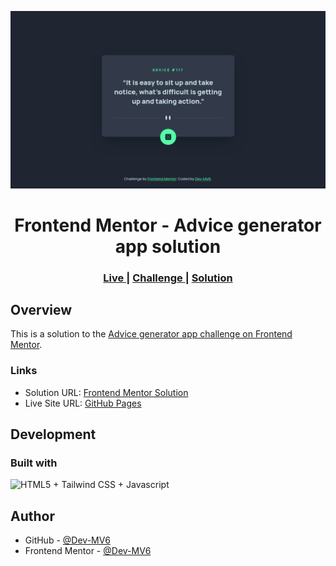 ![](./screenshot.png)

<h1 align="center">Frontend Mentor - Advice generator app solution</h1>

<div align="center">
  <h3>
    <a href="https://dev-mv6.github.io/Frontend-Mentor-Challenges/J-Challenges/Advice%20generator%20app/">
      Live
    </a>
    <span> | </span>
    <a href="https://www.frontendmentor.io/challenges/advice-generator-app-QdUG-13db">
      Challenge
    </a>
   <span> | </span>
    <a href="https://www.frontendmentor.io/solutions/advice-generator-app-s908iqRA6o">
      Solution
    </a>
  </h3>
</div>

## Overview

This is a solution to the [Advice generator app challenge on Frontend Mentor](https://www.frontendmentor.io/challenges/advice-generator-app-QdUG-13db).

### Links

- Solution URL: [Frontend Mentor Solution](https://www.frontendmentor.io/solutions/advice-generator-app-s908iqRA6o)
- Live Site URL: [GitHub Pages](https://dev-mv6.github.io/Frontend-Mentor-Challenges/J-Challenges/Advice%20generator%20app/)

## Development

### Built with

<img src="https://skillicons.dev/icons?i=html,tailwind,js" title="HTML5 + Tailwind CSS + Javascript">

## Author

- GitHub - [@Dev-MV6](https://github.com/Dev-MV6)
- Frontend Mentor - [@Dev-MV6](https://www.frontendmentor.io/profile/Dev-MV6)
